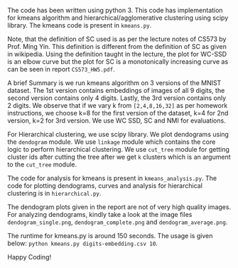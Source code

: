 The code has been written using python 3. This code has implementation for kmeans algorithm and hierarchical/agglomerative clustering using scipy library. The kmeans code is present in `kmeans.py`.

Note, that the definition of SC used is as per the lecture notes of CS573 by Prof. Ming Yin. This definition is different from the definition of SC as given in wikipedia. Using the definition taught in the lecture, the plot for WC-SSD is an elbow curve but the plot for SC is a monotonically increasing curve as can be seen in report `CS573_HW5.pdf`.

A brief Summary is we run kmeans algorithm on 3 versions of the MNIST dataset. The 1st version contains embeddings of images of all 9 digits, the second version contains only 4 digits. Lastly, the 3rd version contains only 2 digits. We observe that if we vary k from `[2,4,8,16,32]` as per homework instructions, we choose k=8 for the first version of the dataset, k=4 for 2nd version, k=2 for 3rd version. We use WC SSD, SC and NMI for evaluations.

For Hierarchical clustering, we use scipy library. We plot dendograms using the `dendogram` module. We use `linkage` module which contains the core logic to perform hierarchical clustering. We use `cut_tree` module for getting cluster ids after cutting the tree after we get `k` clusters which is an argument to the `cut_tree` module.

The code for analysis for kmeans is present in `kmeans_analysis.py`.
The code for plotting dendograms, curves and analysis for hierarchical clustering is in `hierarchical.py`.

The dendogram plots given in the report are not of very high quality images. For analyzing dendograms, kindly take a look at the image files `dendogram_single.png`, `dendogram_complete.png` and `dendogram_average.png`.

The runtime for kmeans.py is around 150 seconds. The usage is given below:
`python kmeans.py digits-embedding.csv 10`.

Happy Coding!